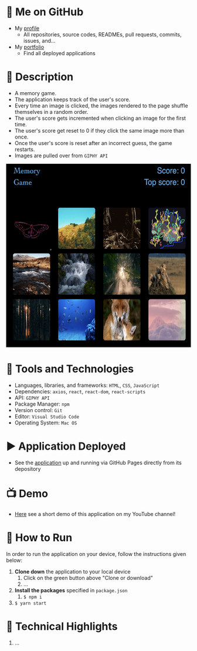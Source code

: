 # :link: Me on GitHub
* My [profile](https://github.com/Arsalan-Sadri)
  * All repositories, source codes, READMEs, pull requests, commits, issues, and...
* My [portfolio](https://Arsalan-Sadri.github.io)
  * Find all deployed applications 

# :page_with_curl: Description
* A memory game.
* The application keeps track of the user's score. 
* Every time an image is clicked, the images rendered to the page shuffle themselves in a random order. 
* The user's score gets incremented when clicking an image for the first time.
* The user's score get reset to 0 if they click the same image more than once.
* Once the user's score is reset after an incorrect guess, the game restarts.
* Images are pulled over from `GIPHY API`

<img src="Docs/Images/main_page.png" width="600" height="500">


# :nut_and_bolt: Tools and Technologies
* Languages, libraries, and frameworks: `HTML`, `CSS`, `JavaScript`
* Dependencies: `axios`, `react`, `react-dom`, `react-scripts`
* API: `GIPHY API`
* Package Manager: `npm`
* Version control: `Git`
* Editor: `Visual Studio Code`
* Operating System: `Mac OS`

# :arrow_forward: Application Deployed
* See the [application]() up and running via GitHub Pages directly from its depository 


# :tv: Demo
* [Here]() see a short demo of this application on my YouTube channel!

# :wrench: How to Run
In order to run the application on your device, follow the instructions given below:
1. **Clone down** the application to your local device
   1. Click on the green button above "Clone or download"
   2. ...
2. **Install the packages** specified in `package.json`
   1. `$ npm i`
3. `$ yarn start`

# :key: Technical Highlights
1. ...
